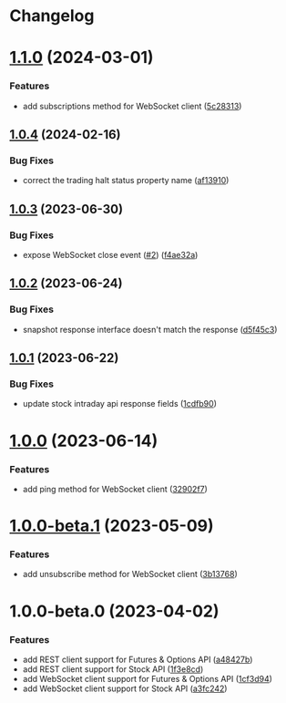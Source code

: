 # Changelog

# [1.1.0](https://github.com/fugle-dev/fugle-marketdata-node/compare/v1.0.4...v1.1.0) (2024-03-01)


### Features

* add subscriptions method for WebSocket client ([5c28313](https://github.com/fugle-dev/fugle-marketdata-node/commit/5c28313da0d539ad9e7dd1e23ec2d83770fd6391))

## [1.0.4](https://github.com/fugle-dev/fugle-marketdata-node/compare/v1.0.3...v1.0.4) (2024-02-16)


### Bug Fixes

* correct the trading halt status property name ([af13910](https://github.com/fugle-dev/fugle-marketdata-node/commit/af139108f59254031f5e2092820262436a2c7b94))

## [1.0.3](https://github.com/fugle-dev/fugle-marketdata-node/compare/v1.0.2...v1.0.3) (2023-06-30)


### Bug Fixes

* expose WebSocket close event ([#2](https://github.com/fugle-dev/fugle-marketdata-node/issues/2)) ([f4ae32a](https://github.com/fugle-dev/fugle-marketdata-node/commit/f4ae32a231439948336a49e37c929254a5322fb2))

## [1.0.2](https://github.com/fugle-dev/fugle-marketdata-node/compare/v1.0.1...v1.0.2) (2023-06-24)


### Bug Fixes

* snapshot response interface doesn't match the response ([d5f45c3](https://github.com/fugle-dev/fugle-marketdata-node/commit/d5f45c39d9f487f53659be4fb5cb804bfa18d46b))

## [1.0.1](https://github.com/fugle-dev/fugle-marketdata-node/compare/v1.0.0...v1.0.1) (2023-06-22)


### Bug Fixes

* update stock intraday api response fields ([1cdfb90](https://github.com/fugle-dev/fugle-marketdata-node/commit/1cdfb905e52b576e725c0272275a7e6e81d3a345))

# [1.0.0](https://github.com/fugle-dev/fugle-marketdata-node/compare/v1.0.0-beta.1...v1.0.0) (2023-06-14)


### Features

* add ping method for WebSocket client ([32902f7](https://github.com/fugle-dev/fugle-marketdata-node/commit/32902f7c679f262fd67053b59e088c05ad0db9c7))

# [1.0.0-beta.1](https://github.com/fugle-dev/fugle-marketdata-node/compare/v1.0.0-beta.0...v1.0.0-beta.1) (2023-05-09)


### Features

* add unsubscribe method for WebSocket client ([3b13768](https://github.com/fugle-dev/fugle-marketdata-node/commit/3b13768825998ba9696c131db41a92e55f6b6bf9))

# 1.0.0-beta.0 (2023-04-02)


### Features

* add REST client support for Futures & Options API ([a48427b](https://github.com/fugle-dev/fugle-marketdata-node/commit/a48427b857c79235093d54fcda2257a3ad09b5a3))
* add REST client support for Stock API ([1f3e8cd](https://github.com/fugle-dev/fugle-marketdata-node/commit/1f3e8cd74a01d3cb7f2945d5c21c76bba9006a21))
* add WebSocket client support for Futures & Options API ([1cf3d94](https://github.com/fugle-dev/fugle-marketdata-node/commit/1cf3d94784373e455defa5b13aa1af9c045706a1))
* add WebSocket client support for Stock API ([a3fc242](https://github.com/fugle-dev/fugle-marketdata-node/commit/a3fc242242df178513fd57ff011367fe03367e07))
